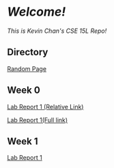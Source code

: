# ***Welcome!***
*This is Kevin Chan's CSE 15L Repo!*

## Directory

[Random Page](random.html)

## Week 0

[Lab Report 1 (Relative Link)](lab-report-1-week-0/lab-report-1-week-0.html)

[Lab Report 1(Full link)](https://t-sekai.github.io/cse15l-lab-reports/lab-report-1-week-0/lab-report-1-week-0.html)

## Week 1
[Lab Report 1](lab-report-1-week-1/lab-report-1-week-1.md)